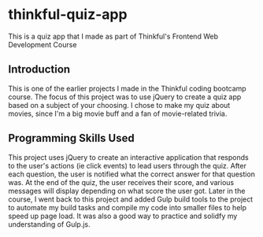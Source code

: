 # thinkful-quiz-app
This is a quiz app that I made as part of Thinkful's Frontend Web Development Course

## Introduction
This is one of the earlier projects I made in the Thinkful coding bootcamp course. The focus of this project was to use jQuery to create a quiz app based on a subject of your choosing. I chose to make my quiz about movies, since I'm a big movie buff and a fan of movie-related trivia.

## Programming Skills Used
This project uses jQuery to create an interactive application that responds to the user's actions (ie click events) to lead users through the quiz. After each question, the user is notified what the correct answer for that question was. At the end of the quiz, the user receives their score, and various messages will display depending on what score the user got. Later in the course, I went back to this project and added Gulp build tools to the project to automate my build tasks and compile my code into smaller files to help speed up page load. It was also a good way to practice and solidfy my understanding of Gulp.js.
